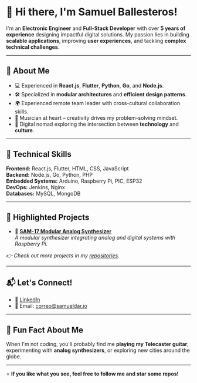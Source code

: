 # 👋 Hi there, I'm **Samuel Ballesteros**!  

I'm an **Electronic Engineer** and **Full-Stack Developer** with over **5 years of experience** designing impactful digital solutions. My passion lies in building **scalable applications**, improving **user experiences**, and tackling **complex technical challenges**.

---

## 🚀 **About Me**
- 💻 Experienced in **React.js**, **Flutter**, **Python**, **Go**, and **Node.js**.  
- 🛠️ Specialized in **modular architectures** and **efficient design patterns**.  
- 🌍 Experienced remote team leader with cross-cultural collaboration skills.  
- 🎵 Musician at heart – creativity drives my problem-solving mindset.  
- 🧭 Digital nomad exploring the intersection between **technology** and **culture**.

---

## 🧠 **Technical Skills**
**Frontend:** React.js, Flutter, HTML, CSS, JavaScript  
**Backend:** Node.js, Go, Python, PHP  
**Embedded Systems:** Arduino, Raspberry Pi, PIC, ESP32  
**DevOps:** Jenkins, Nginx  
**Databases:** MySQL, MongoDB  

---

## 🌟 **Highlighted Projects**
- 🎯 **[SAM-17 Modular Analog Synthesizer]([https://www.academia.edu/74667554/Sintetizador_Analógico_Modular])**  
   *A modular synthesizer integrating analog and digital systems with Raspberry Pi.*  

*👉 Check out more projects in my [repositories](https://github.com/sssamuelll?tab=repositories).*

---

## 📬 **Let's Connect!**
- 💼 [LinkedIn](https://www.linkedin.com/in/samueldarioballesteros)
- 📧 Email: [correo@samueldar.io](mailto:samueldarioballesteros@gmail.com)

---

## 🎵 **Fun Fact About Me**
When I'm not coding, you'll probably find me **playing my Telecaster guitar**, experimenting with **analog synthesizers**, or exploring new cities around the globe.  

---

⭐ **If you like what you see, feel free to follow me and star some repos!**  
